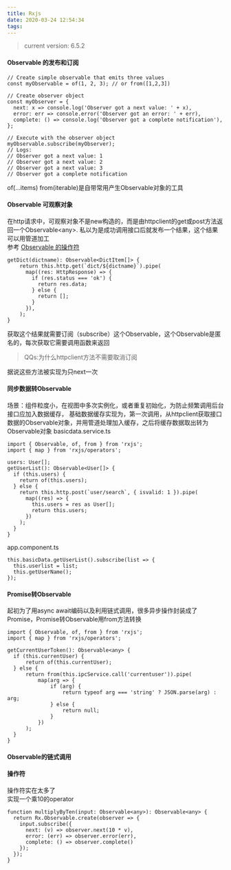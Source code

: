 ```yaml
---
title: Rxjs
date: 2020-03-24 12:54:34
tags:
---
```

> current version: 6.5.2
#### Observable 的发布和订阅
```
// Create simple observable that emits three values
const myObservable = of(1, 2, 3); // or from([1,2,3])

// Create observer object
const myObserver = {
  next: x => console.log('Observer got a next value: ' + x),
  error: err => console.error('Observer got an error: ' + err),
  complete: () => console.log('Observer got a complete notification'),
};

// Execute with the observer object
myObservable.subscribe(myObserver);
// Logs:
// Observer got a next value: 1
// Observer got a next value: 2
// Observer got a next value: 3
// Observer got a complete notification
```
of(...items) from(iterable)是自带常用产生Observable对象的工具
#### Observable 可观察对象
在http请求中，可观察对象不是new构造的，而是由httpclient的get或post方法返回一个Observable\<any\>. 私以为是成功调用接口后就发布一个结果，这个结果可以用管道加工<br>
参考 [Observable 的操作符](https://cn.rx.js.org/manual/overview.html#h16)
```
getDict(dictname): Observable<DictItem[]> {
    return this.http.get(`dict/${dictname}`).pipe(
      map((res: HttpResponse) => {
        if (res.status === 'ok') {
          return res.data;
        } else {
          return [];
        }
      }),
    );
}
```
获取这个结果就需要订阅（subscribe）这个Observable，这个Observable是匿名的，每次获取它需要调用函数来返回 

> QQs:为什么httpclient方法不需要取消订阅

据说这些方法被实现为只next一次 

#### 同步数据转Observable
场景：组件粒度小，在视图中多次实例化，或者重复初始化，为防止频繁调用后台接口应加入数据缓存，
基础数据缓存实现为，第一次调用，从httpclient获取接口数据的Observable对象，并用管道处理加入缓存，之后将缓存数据取出转为Observable对象
basicdata.service.ts
```
import { Observable, of, from } from 'rxjs';
import { map } from 'rxjs/operators';

users: User[];
getUserList(): Observable<User[]> {
  if (this.users) {
    return of(this.users);
  } else {
    return this.http.post(`user/search`, { isvalid: 1 }).pipe(
      map((res) => {
        this.users = res as User[];
        return this.users;
      })
    );
  }
}
```
app.component.ts
```
this.basicData.getUserList().subscribe(list => {
  this.userlist = list;
  this.getUserName();
});
```
#### Promise转Observable
起初为了用async await编码以及利用链式调用，很多异步操作封装成了Promise，Promise转Observable用from方法转换
```
import { Observable, of, from } from 'rxjs';
import { map } from 'rxjs/operators';

getCurrentUserToken(): Observable<any> {
  if (this.currentUser) {
      return of(this.currentUser);
  } else {
      return from(this.ipcService.call('currentuser')).pipe(
          map(arg => {
              if (arg) {
                  return typeof arg === 'string' ? JSON.parse(arg) : arg;
              } else {
                  return null;
              }
          })
      );
  }
}
```
#### Observable的链式调用

#### 操作符
操作符实在太多了<br>
实现一个乘10的operator
```
function multiplyByTen(input: Observable<any>): Observable<any> {
  return Rx.Observable.create(observer => {
    input.subscribe({
      next: (v) => observer.next(10 * v),
      error: (err) => observer.error(err),
      complete: () => observer.complete()
    });
  });
}
```